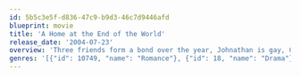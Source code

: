 ```yaml
---
id: 5b5c3e5f-d836-47c9-b9d3-46c7d9446afd
blueprint: movie
title: 'A Home at the End of the World'
release_date: '2004-07-23'
overview: 'Three friends form a bond over the year, Johnathan is gay, Clare is straight and Bobby is neither, instead he loves the people he loves. As their lives go on there is tension and tears which culminate in a strong yet fragile friendship between the three.'
genres: '[{"id": 10749, "name": "Romance"}, {"id": 18, "name": "Drama"}]'
---
```

